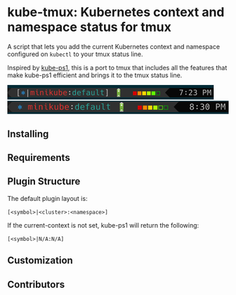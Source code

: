 kube-tmux: Kubernetes context and namespace status for tmux
===========================================================

A script that lets you add the current Kubernetes context and namespace configured
on `kubectl` to your tmux status line.

Inspired by [kube-ps1](https://github.com/jonmosco/kube-ps1), this is a port
to tmux that includes all the features that make kube-ps1 efficient and brings
it to the tmux status line.

![plugin](img/screenshot.png)
![plugin](img/screenshot2.png)

## Installing

## Requirements

## Plugin Structure

The default plugin layout is:

```
[<symbol>|<cluster>:<namespace>]
```

If the current-context is not set, kube-ps1 will return the following:

```
[<symbol>|N/A:N/A]
```

## Customization

## Contributors
